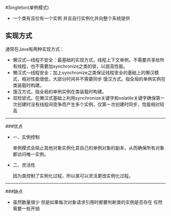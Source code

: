 #Singleton(单例模式)
* 一个类有且仅有一个实例 并且自行实例化并向整个系统提供
## 实现方式
通常在Java有两种实现方式：
* 懒汉式—线程不安全：最基础的实现方式，线程上下文单例，不需要共享给所有线程，也不需要加synchronize之类的锁，以提高性能。
* 懒汉式—线程安全：加上synchronize之类保证线程安全的基础上的懒汉模式，相对性能很低，大部分时间并不需要同步
  饿汉方式。指全局的单例实例在类装载时构建。
* 饿汉方式。指全局的单例实例在类装载时构建。
* 双检锁式。在懒汉式基础上利用synchronize关键字和volatile关键字确保第一次创建时没有线程间竞争而产生多个实例，仅第一次创建时同步，性能相对较高
---

###优点
* 一、实例控制
  
  单例模式会阻止其他对象实例化其自己的单例对象的副本，从而确保所有对象都访问唯一实例。
* 二、灵活性
  
  因为类控制了实例化过程，所以类可以灵活更改实例化过程。
---
###缺点
* 虽然数量很少 但是如果每次对象请求引用时都要判断类的实例是否存在 任然需要一些开销